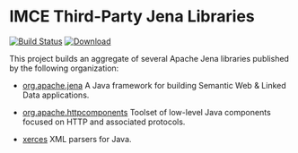 # IMCE Third-Party Jena Libraries

[![Build Status](https://travis-ci.org/JPL-IMCE/imce.third_party.jena_scala_libraries.svg?branch=master)](https://travis-ci.org/JPL-IMCE/imce.third_party.jena_scala_libraries)
[ ![Download](https://api.bintray.com/packages/jpl-imce/gov.nasa.jpl.imce/imce.third_party.jena_scala_libraries/images/download.svg) ](https://bintray.com/jpl-imce/gov.nasa.jpl.imce/imce.third_party.jena_scala_libraries/_latestVersion)
 
This project builds an aggregate of several Apache Jena libraries published by the following organization:

- [org.apache.jena](http://jena.apache.org) A Java framework for building Semantic Web & Linked Data applications.

- [org.apache.httpcomponents](https://hc.apache.org) Toolset of low-level Java components focused on HTTP and associated protocols.

- [xerces](http://xerces.apache.org) XML parsers for Java.
